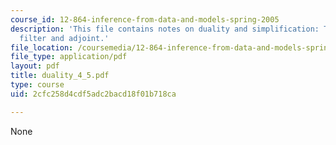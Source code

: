 ```yaml
---
course_id: 12-864-inference-from-data-and-models-spring-2005
description: 'This file contains notes on duality and simplification: The steady-state
  filter and adjoint.'
file_location: /coursemedia/12-864-inference-from-data-and-models-spring-2005/2cfc258d4cdf5adc2bacd18f01b718ca_duality_4_5.pdf
file_type: application/pdf
layout: pdf
title: duality_4_5.pdf
type: course
uid: 2cfc258d4cdf5adc2bacd18f01b718ca

---
```

None